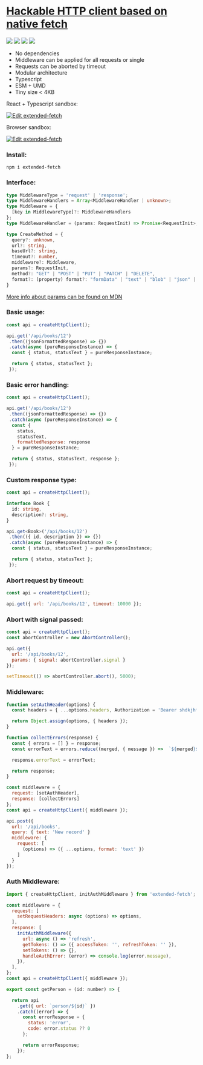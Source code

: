 # [Hackable HTTP client based on native fetch](https://www.npmjs.com/package/extended-fetch)
![](https://img.shields.io/npm/v/extended-fetch?style=flat-square)
![](https://img.shields.io/node/v/extended-fetch?style=flat-square)
![](https://img.shields.io/npm/dm/extended-fetch?style=flat-square)
[![](https://data.jsdelivr.com/v1/package/npm/extended-fetch/badge)](https://www.jsdelivr.com/package/npm/extended-fetch)

* No dependencies
* Middleware can be applied for all requests or single
* Requests can be aborted by timeout
* Modular architecture
* Typescript
* ESM + UMD
* Tiny size < 4KB

React + Typescript sandbox:

[![Edit extended-fetch](https://codesandbox.io/static/img/play-codesandbox.svg)](https://codesandbox.io/s/extended-fetch-react-typescript-ryxrdj?file=/src/App/App.tsx)

Browser sandbox:

[![Edit extended-fetch](https://codesandbox.io/static/img/play-codesandbox.svg)](https://codesandbox.io/s/lingering-shape-8pml00?fontsize=14&hidenavigation=1&theme=dark)

### **Install:**

```
npm i extended-fetch
```

### **Interface:**

```typescript
type MiddlewareType = 'request' | 'response';
type MiddlewareHandlers = Array<MiddlewareHandler | unknown>;
type Middleware = {
  [key in MiddlewareType]?: MiddlewareHandlers
};
type MiddlewareHandler = (params: RequestInit) => Promise<RequestInit>;

type CreateMethod = {
  query?: unknown,
  url?: string,
  baseUrl?: string,
  timeout?: number,
  middleware?: Middleware,
  params?: RequestInit,
  method?: "GET" | "POST" | "PUT" | "PATCH" | "DELETE",
  format?: (property) format?: "formData" | "text" | "blob" | "json" | "arrayBuffer">,
}
```

[More info about params can be found on MDN](https://developer.mozilla.org/en-US/docs/Web/API/fetch#parameters)

### **Basic usage:**

```javascript
const api = createHttpClient();

api.get('/api/books/12')
 .then((jsonFormattedResponse) => {})
 .catch(async (pureResponseInstance) => {
  const { status, statusText } = pureResponseInstance;

  return { status, statusText };
 });
```

### **Basic error handling:**

```javascript
const api = createHttpClient();

api.get('/api/books/12')
 .then((jsonFormattedResponse) => {})
 .catch(async (pureResponseInstance) => {
  const {
    status,
    statusText,
    formattedResponse: response
  } = pureResponseInstance;

  return { status, statusText, response };
 });
```

### **Custom response type:**

```typescript
const api = createHttpClient();

interface Book {
  id: string,
  description?: string,
}

api.get<Book>('/api/books/12')
 .then(({ id, description }) => {})
 .catch(async (pureResponseInstance) => {
  const { status, statusText } = pureResponseInstance;

  return { status, statusText };
 });
```

### **Abort request by timeout:**

```javascript
const api = createHttpClient();

api.get({ url: '/api/books/12', timeout: 10000 });
```

### **Abort with signal passed:**

```javascript
const api = createHttpClient();
const abortController = new AbortController();

api.get({
  url: '/api/books/12',
  params: { signal: abortController.signal }
});

setTimeout(() => abortController.abort(), 5000);
```

### **Middleware:**

```javascript
function setAuthHeader(options) {
  const headers = { ...options.headers, Authorization = 'Bearer shdkjhf798798jsjjs' };

  return Object.assign(options, { headers });
}

function collectErrors(response) {
  const { errors = [] } = response;
  const errorText = errors.reduce((merged, { message }) =>  `${merged}${message}`, '');

  response.errorText = errorText;

  return response;
}

const middleware = {
  request: [setAuthHeader],
  response: [collectErrors]
};
const api = createHttpClient({ middleware });

api.post({
  url: '/api/books',
  query: { text: 'New record' }
  middleware: {
    request: [
      (options) => ({ ...options, format: 'text' })
    ]
  }
});
```

### **Auth Middleware:**

```javascript
import { createHttpClient, initAuthMiddleware } from 'extended-fetch';

const middleware = {
  request: [
    setRequestHeaders: async (options) => options,
  ],
  response: [
    initAuthMiddleware({
      url: async () => 'refresh',
      getTokens: () => ({ accessToken: '', refreshToken: '' }),
      setTokens: () => {},
      handleAuthError: (error) => console.log(error.message),
    }),
  ],
};
const api = createHttpClient({ middleware });

export const getPerson = (id: number) => {

  return api
    .get({ url: `person/${id}` })
    .catch((error) => {
      const errorResponse = {
        status: 'error',
        code: error.status ?? 0
      };

      return errorResponse;
    });
};
```
